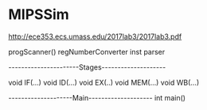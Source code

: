 # MIPSSim
http://ece353.ecs.umass.edu/2017lab3/2017lab3.pdf


progScanner()
regNumberConverter
inst parser

----------------------Stages--------------------


void IF(...)
void ID(...)
void EX(..)
void MEM(...)
void WB(...)

--------------------Main--------------------
int main()
